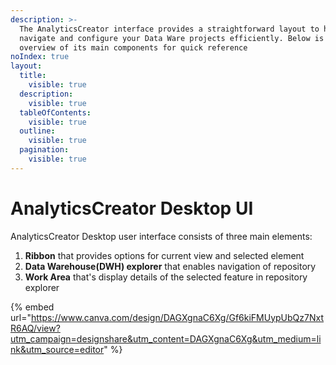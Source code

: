 ```yaml
---
description: >-
  The AnalyticsCreator interface provides a straightforward layout to help you
  navigate and configure your Data Ware projects efficiently. Below is an
  overview of its main components for quick reference
noIndex: true
layout:
  title:
    visible: true
  description:
    visible: true
  tableOfContents:
    visible: true
  outline:
    visible: true
  pagination:
    visible: true
---
```


# AnalyticsCreator Desktop UI

AnalyticsCreator Desktop user interface consists of three main elements:

1. **Ribbon** that provides options for current view and selected element
2. **Data Warehouse(DWH) explorer** that enables navigation of repository
3. **Work Area** that's display details of the selected feature in repository explorer

{% embed url="https://www.canva.com/design/DAGXgnaC6Xg/Gf6kiFMUypUbQz7NxtR6AQ/view?utm_campaign=designshare&utm_content=DAGXgnaC6Xg&utm_medium=link&utm_source=editor" %}



